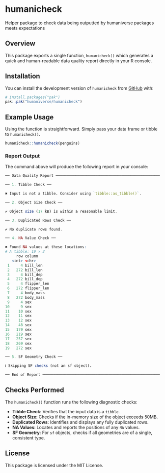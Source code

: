 # humanicheck
Helper package to check data being outputted by humaniverse packages meets expectations

## Overview

This package exports a single function, `humanicheck()` which generates a quick and human-readable data quality report directly in your R console.


## Installation

You can install the development version of `humanicheck` from [GitHub](https://github.com/) with:

```r
# install.packages("pak")
pak::pak("humaniverse/humanicheck")
```

## Example Usage

Using the function is straightforward. Simply pass your data frame or tibble to `humanicheck()`.

```r
humanicheck::humanicheck(penguins)
```

### Report Output

The command above will produce the following report in your console:

```r
── Data Quality Report ─────────────────────────────────────────────────────────

── 1. Tibble Check ──

✖ Input is not a tibble. Consider using `tibble::as_tibble()`.

── 2. Object Size Check ──

✔ Object size (17 kB) is within a reasonable limit.

── 3. Duplicated Rows Check ──

✔ No duplicate rows found.

── 4. NA Value Check ──

✖ Found NA values at these locations:
# A tibble: 19 × 2
     row column     
   <int> <chr>      
 1     4 bill_len   
 2   272 bill_len   
 3     4 bill_dep   
 4   272 bill_dep   
 5     4 flipper_len
 6   272 flipper_len
 7     4 body_mass  
 8   272 body_mass  
 9     4 sex        
10     9 sex        
11    10 sex        
12    11 sex        
13    12 sex        
14    48 sex        
15   179 sex        
16   219 sex        
17   257 sex        
18   269 sex        
19   272 sex        

── 5. SF Geometry Check ──

ℹ Skipping SF checks (not an sf object).

── End of Report ───────────────────────────────────────────────────────────────
```

## Checks Performed

The `humanicheck()` function runs the following diagnostic checks:

* **Tibble Check**: Verifies that the input data is a `tibble`.
* **Object Size**: Checks if the in-memory size of the object exceeds 50MB.
* **Duplicated Rows**: Identifies and displays any fully duplicated rows.
* **NA Values**: Locates and reports the positions of any `NA` values.
* **SF Geometry**: For `sf` objects, checks if all geometries are of a single, consistent type.

## License

This package is licensed under the MIT License.